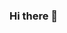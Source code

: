 ### Hi there 👋

<!--
**WilliamRT7/WilliamRT7** is a ✨ _special_ ✨ repository because its `README.md` (this file) appears on your GitHub profile.

Here are some ideas to get you started:

- 🔭 I’m currently working on Something Cool!
- 🌱 I’m currently learning Python
**- 👯 I’m looking to collaborate on ...
**- 🤔 I’m looking for help with ...
**- 💬 Ask me about ...
- 📫 How to reach me: william.requiniva@gmail.com
- ⚡ Fun fact: GitHub was originally know as Logical Awesome LLC.
-->
